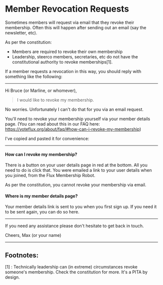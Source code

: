 # Member Revocation Requests

Sometimes members will request via email that they revoke their membership. 
Often this will happen after sending out an email (say the newsletter, etc).

As per the constitution:

* Members are required to revoke their own membership
* Leadership, steerco members, secretaries, etc do not have the constitutional authority to revoke memberships[1].

If a member requests a revocation in this way, you should reply with something like the following:

---

Hi Bruce (or Marline, or whomever),

> I would like to revoke my membership.

No worries. Unfortunately I can't do that for you via an email request.

You'll need to revoke your membership yourself via your member details page.
(You can read about this in our FAQ here: https://voteflux.org/about/faq/#how-can-i-revoke-my-membership)

I've copied and pasted it for convenience:

---

#### How can I revoke my membership?
There is a button on your user details page in red at the bottom. All you need to do is click that. You were emailed a link to your user details when you joined, from the Flux Membership Robot. 

As per the constitution, you cannot revoke your membership via email.

#### Where is my member details page?
Your member details link is sent to you when you first sign up. If you need it to be sent again, you can do so here.

---

If you need any assistance please don't hesitate to get back in touch.

Cheers,
Max (or your name)


---


## Footnotes:

[1] : Technically leadership can (in extreme) circumstances revoke someone's membership. Check the constitution for more. It's a PITA by design.
